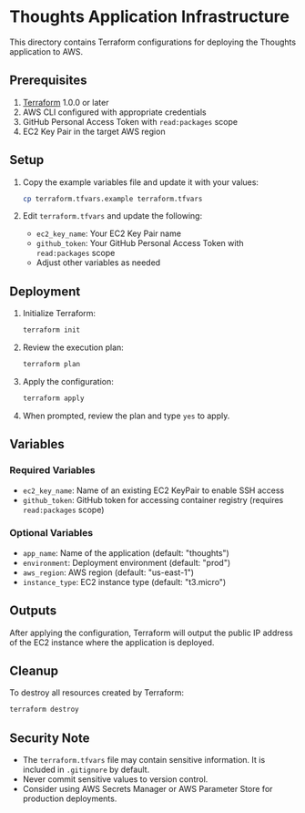 # Thoughts Application Infrastructure

This directory contains Terraform configurations for deploying the Thoughts application to AWS.

## Prerequisites

1. [Terraform](https://www.terraform.io/downloads.html) 1.0.0 or later
2. AWS CLI configured with appropriate credentials
3. GitHub Personal Access Token with `read:packages` scope
4. EC2 Key Pair in the target AWS region

## Setup

1. Copy the example variables file and update it with your values:
   ```bash
   cp terraform.tfvars.example terraform.tfvars
   ```

2. Edit `terraform.tfvars` and update the following:
   - `ec2_key_name`: Your EC2 Key Pair name
   - `github_token`: Your GitHub Personal Access Token with `read:packages` scope
   - Adjust other variables as needed

## Deployment

1. Initialize Terraform:
   ```bash
   terraform init
   ```

2. Review the execution plan:
   ```bash
   terraform plan
   ```

3. Apply the configuration:
   ```bash
   terraform apply
   ```

4. When prompted, review the plan and type `yes` to apply.

## Variables

### Required Variables
- `ec2_key_name`: Name of an existing EC2 KeyPair to enable SSH access
- `github_token`: GitHub token for accessing container registry (requires `read:packages` scope)

### Optional Variables
- `app_name`: Name of the application (default: "thoughts")
- `environment`: Deployment environment (default: "prod")
- `aws_region`: AWS region (default: "us-east-1")
- `instance_type`: EC2 instance type (default: "t3.micro")

## Outputs

After applying the configuration, Terraform will output the public IP address of the EC2 instance where the application is deployed.

## Cleanup

To destroy all resources created by Terraform:

```bash
terraform destroy
```

## Security Note

- The `terraform.tfvars` file may contain sensitive information. It is included in `.gitignore` by default.
- Never commit sensitive values to version control.
- Consider using AWS Secrets Manager or AWS Parameter Store for production deployments.
